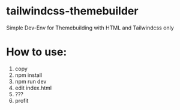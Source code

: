 # tailwindcss-themebuilder
Simple Dev-Env for Themebuilding with HTML and Tailwindcss only

# How to use:

1. copy 
2. npm install
3. npm run dev
4. edit index.html
5. ???
6. profit
